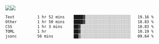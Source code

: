 <div style="display: flex; flex-direction: row;">
<img style="height: auto; width: auto;" class="img" src="https://raw.githubusercontent.com/blazepp/github-stats/master/generated/overview.svg#gh-dark-mode-only" />
<img style="height: auto; width: auto;" class="img" src="https://raw.githubusercontent.com/blazepp/github-stats/master/generated/languages.svg#gh-dark-mode-only" />
</div>

<div style="display: flex; flex-direction: row;">
<!--START_SECTION:waka-->

```txt
Text          1 hr 52 mins    ████▓░░░░░░░░░░░░░░░░░░░░   19.16 %
Other         1 hr 50 mins    ████▓░░░░░░░░░░░░░░░░░░░░   18.83 %
CSS           1 hr 3 mins     ██▓░░░░░░░░░░░░░░░░░░░░░░   10.83 %
TOML          1 hr            ██▓░░░░░░░░░░░░░░░░░░░░░░   10.19 %
jsonc         56 mins         ██▒░░░░░░░░░░░░░░░░░░░░░░   09.64 %
```

<!--END_SECTION:waka-->
</div>
